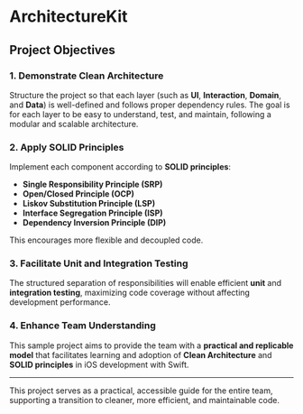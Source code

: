 # ArchitectureKit

## Project Objectives

### 1. Demonstrate Clean Architecture
Structure the project so that each layer (such as **UI**, **Interaction**, **Domain**, and **Data**) is well-defined and follows proper dependency rules. The goal is for each layer to be easy to understand, test, and maintain, following a modular and scalable architecture.

### 2. Apply SOLID Principles
Implement each component according to **SOLID principles**:
   - **Single Responsibility Principle (SRP)**
   - **Open/Closed Principle (OCP)**
   - **Liskov Substitution Principle (LSP)**
   - **Interface Segregation Principle (ISP)**
   - **Dependency Inversion Principle (DIP)**

This encourages more flexible and decoupled code.

### 3. Facilitate Unit and Integration Testing
The structured separation of responsibilities will enable efficient **unit** and **integration testing**, maximizing code coverage without affecting development performance.

### 4. Enhance Team Understanding
This sample project aims to provide the team with a **practical and replicable model** that facilitates learning and adoption of **Clean Architecture** and **SOLID principles** in iOS development with Swift.

---

This project serves as a practical, accessible guide for the entire team, supporting a transition to cleaner, more efficient, and maintainable code.

